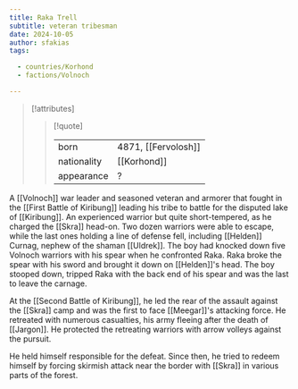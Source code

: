 ```yaml
---
title: Raka Trell
subtitle: veteran tribesman
date: 2024-10-05
author: sfakias
tags:

  - countries/Korhond
  - factions/Volnoch

---
```

> [!attributes]
> 
> > [!quote]
> >
> > | | |
> > | --- | --- |
> > | born | 4871, [[Fervolosh]] |
> > | nationality | [[Korhond]] |
> > | appearance | ? |

A [[Volnoch]] war leader and seasoned veteran and armorer that fought in the [[First Battle of Kiribung]] leading his tribe to battle for the disputed lake of [[Kiribung]]. An experienced warrior but quite short-tempered, as he charged the [[Skra]] head-on. Two dozen warriors were able to escape, while the last ones holding a line of defense fell, including [[Helden]] Curnag, nephew of the shaman [[Uldrek]]. The boy had knocked down five Volnoch warriors with his spear when he confronted Raka. Raka broke the spear with his sword and brought it down on [[Helden]]'s head. The boy stooped down, tripped Raka with the back end of his spear and was the last to leave the carnage.

At the [[Second Battle of Kiribung]], he led the rear of the assault against the [[Skra]] camp and was the first to face [[Meegar]]'s attacking force. He retreated with numerous casualties, his army fleeing after the death of [[Jargon]]. He protected the retreating warriors with arrow volleys against the pursuit.

He held himself responsible for the defeat. Since then, he tried to redeem himself by forcing skirmish attack near the border with [[Skra]] in various parts of the forest.